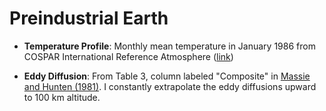 # Preindustrial Earth

- **Temperature Profile**: Monthly mean temperature in January 1986 from COSPAR International Reference Atmosphere ([link](https://ccmc.gsfc.nasa.gov/pub/modelweb/atmospheric/cira/cira86ascii/nht.lsn))

- **Eddy Diffusion**: From Table 3, column labeled "Composite" in [Massie and Hunten (1981)](https://doi.org/10.1029/JC086iC10p09859). I constantly extrapolate the eddy diffusions upward to 100 km altitude.


